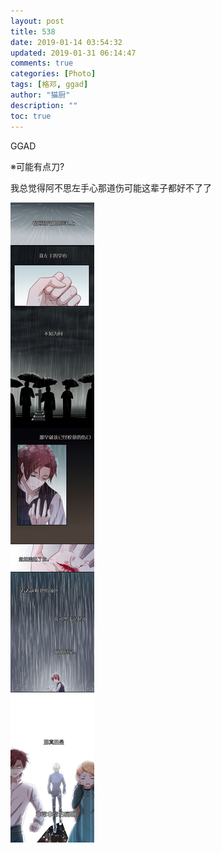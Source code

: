 ```yaml
---
layout: post
title: 538
date: 2019-01-14 03:54:32
updated: 2019-01-31 06:14:47
comments: true
categories: [Photo]
tags: [格邓, ggad]
author: "猫厨"
description: ""
toc: true
---
```


<p>GGAD</p> 
<p>※可能有点刀?</p> 
<p>我总觉得阿不思左手心那道伤可能这辈子都好不了了</p>

![](https://raw.githubusercontent.com/alicewish/meowchain247/master/img_cVZNdzJtQk9JV2ZkT1RaRFlmRDE3NnkxWWdkMU5sMnIrWGNPMEQyZmdrQjRYc1VseVlXY1J3PT0.jpg)